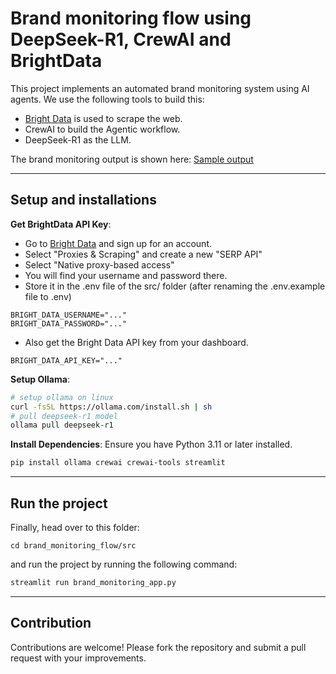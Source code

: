 # Brand monitoring flow using DeepSeek-R1, CrewAI and BrightData

This project implements an automated brand monitoring system using AI agents. We use the following tools to build this:
- [Bright Data](https://brdta.com/dailydoseofds) is used to scrape the web.
- CrewAI to build the Agentic workflow.
- DeepSeek-R1 as the LLM.

The brand monitoring output is shown here: [Sample output](brand-monitoring-demo.mp4)

---
## Setup and installations

**Get BrightData API Key**:
- Go to [Bright Data](https://brdta.com/dailydoseofds) and sign up for an account.
- Select "Proxies & Scraping" and create a new "SERP API"
- Select "Native proxy-based access"
- You will find your username and password there.
- Store it in the .env file of the src/ folder (after renaming the .env.example file to .env)

```
BRIGHT_DATA_USERNAME="..."
BRIGHT_DATA_PASSWORD="..."
```

- Also get the Bright Data API key from your dashboard.

```
BRIGHT_DATA_API_KEY="..."
```

**Setup Ollama**:
   ```bash
   # setup ollama on linux 
   curl -fsSL https://ollama.com/install.sh | sh
   # pull deepseek-r1 model
   ollama pull deepseek-r1
   ```


**Install Dependencies**:
   Ensure you have Python 3.11 or later installed.
   ```bash
   pip install ollama crewai crewai-tools streamlit
   ```

---

## Run the project

Finally, head over to this folder:
```
cd brand_monitoring_flow/src
```

and run the project by running the following command:

```bash
streamlit run brand_monitoring_app.py
```

---

## Contribution

Contributions are welcome! Please fork the repository and submit a pull request with your improvements.
